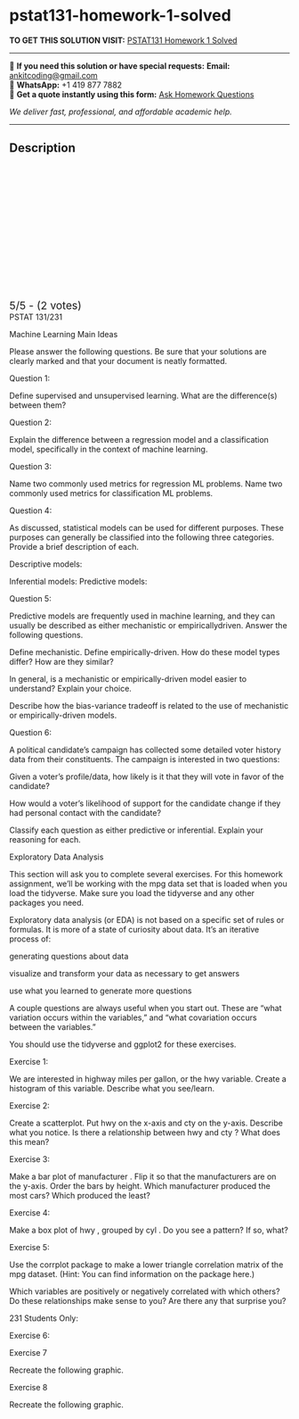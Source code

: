 # pstat131-homework-1-solved
**TO GET THIS SOLUTION VISIT:** [PSTAT131 Homework 1 Solved](https://www.ankitcodinghub.com/product/pstat131-homework-1-solved/)


---

📩 **If you need this solution or have special requests:** **Email:** ankitcoding@gmail.com  
📱 **WhatsApp:** +1 419 877 7882  
📄 **Get a quote instantly using this form:** [Ask Homework Questions](https://www.ankitcodinghub.com/services/ask-homework-questions/)

*We deliver fast, professional, and affordable academic help.*

---

<h2>Description</h2>



<div class="kk-star-ratings kksr-auto kksr-align-center kksr-valign-top" data-payload="{&quot;align&quot;:&quot;center&quot;,&quot;id&quot;:&quot;118866&quot;,&quot;slug&quot;:&quot;default&quot;,&quot;valign&quot;:&quot;top&quot;,&quot;ignore&quot;:&quot;&quot;,&quot;reference&quot;:&quot;auto&quot;,&quot;class&quot;:&quot;&quot;,&quot;count&quot;:&quot;2&quot;,&quot;legendonly&quot;:&quot;&quot;,&quot;readonly&quot;:&quot;&quot;,&quot;score&quot;:&quot;5&quot;,&quot;starsonly&quot;:&quot;&quot;,&quot;best&quot;:&quot;5&quot;,&quot;gap&quot;:&quot;4&quot;,&quot;greet&quot;:&quot;Rate this product&quot;,&quot;legend&quot;:&quot;5\/5 - (2 votes)&quot;,&quot;size&quot;:&quot;24&quot;,&quot;title&quot;:&quot;PSTAT131 Homework 1 Solved&quot;,&quot;width&quot;:&quot;138&quot;,&quot;_legend&quot;:&quot;{score}\/{best} - ({count} {votes})&quot;,&quot;font_factor&quot;:&quot;1.25&quot;}">

<div class="kksr-stars">

<div class="kksr-stars-inactive">
            <div class="kksr-star" data-star="1" style="padding-right: 4px">


<div class="kksr-icon" style="width: 24px; height: 24px;"></div>
        </div>
            <div class="kksr-star" data-star="2" style="padding-right: 4px">


<div class="kksr-icon" style="width: 24px; height: 24px;"></div>
        </div>
            <div class="kksr-star" data-star="3" style="padding-right: 4px">


<div class="kksr-icon" style="width: 24px; height: 24px;"></div>
        </div>
            <div class="kksr-star" data-star="4" style="padding-right: 4px">


<div class="kksr-icon" style="width: 24px; height: 24px;"></div>
        </div>
            <div class="kksr-star" data-star="5" style="padding-right: 4px">


<div class="kksr-icon" style="width: 24px; height: 24px;"></div>
        </div>
    </div>

<div class="kksr-stars-active" style="width: 138px;">
            <div class="kksr-star" style="padding-right: 4px">


<div class="kksr-icon" style="width: 24px; height: 24px;"></div>
        </div>
            <div class="kksr-star" style="padding-right: 4px">


<div class="kksr-icon" style="width: 24px; height: 24px;"></div>
        </div>
            <div class="kksr-star" style="padding-right: 4px">


<div class="kksr-icon" style="width: 24px; height: 24px;"></div>
        </div>
            <div class="kksr-star" style="padding-right: 4px">


<div class="kksr-icon" style="width: 24px; height: 24px;"></div>
        </div>
            <div class="kksr-star" style="padding-right: 4px">


<div class="kksr-icon" style="width: 24px; height: 24px;"></div>
        </div>
    </div>
</div>


<div class="kksr-legend" style="font-size: 19.2px;">
            5/5 - (2 votes)    </div>
    </div>
PSTAT 131/231

Machine Learning Main Ideas

Please answer the following questions. Be sure that your solutions are clearly marked and that your document is neatly formatted.

Question 1:

Define supervised and unsupervised learning. What are the difference(s) between them?

Question 2:

Explain the difference between a regression model and a classification model, specifically in the context of machine learning.

Question 3:

Name two commonly used metrics for regression ML problems. Name two commonly used metrics for classification ML problems.

Question 4:

As discussed, statistical models can be used for different purposes. These purposes can generally be classified into the following three categories. Provide a brief description of each.

Descriptive models:

Inferential models: Predictive models:

Question 5:

Predictive models are frequently used in machine learning, and they can usually be described as either mechanistic or empiricallydriven. Answer the following questions.

Define mechanistic. Define empirically-driven. How do these model types differ? How are they similar?

In general, is a mechanistic or empirically-driven model easier to understand? Explain your choice.

Describe how the bias-variance tradeoff is related to the use of mechanistic or empirically-driven models.

Question 6:

A political candidate’s campaign has collected some detailed voter history data from their constituents. The campaign is interested in two questions:

Given a voter’s profile/data, how likely is it that they will vote in favor of the candidate?

How would a voter’s likelihood of support for the candidate change if they had personal contact with the candidate?

Classify each question as either predictive or inferential. Explain your reasoning for each.

Exploratory Data Analysis

This section will ask you to complete several exercises. For this homework assignment, we’ll be working with the mpg data set that is loaded when you load the tidyverse. Make sure you load the tidyverse and any other packages you need.

Exploratory data analysis (or EDA) is not based on a specific set of rules or formulas. It is more of a state of curiosity about data. It’s an iterative process of:

generating questions about data

visualize and transform your data as necessary to get answers

use what you learned to generate more questions

A couple questions are always useful when you start out. These are “what variation occurs within the variables,” and “what covariation occurs between the variables.”

You should use the tidyverse and ggplot2 for these exercises.

Exercise 1:

We are interested in highway miles per gallon, or the hwy variable. Create a histogram of this variable. Describe what you see/learn.

Exercise 2:

Create a scatterplot. Put hwy on the x-axis and cty on the y-axis. Describe what you notice. Is there a relationship between hwy and cty ? What does this mean?

Exercise 3:

Make a bar plot of manufacturer . Flip it so that the manufacturers are on the y-axis. Order the bars by height. Which manufacturer produced the most cars? Which produced the least?

Exercise 4:

Make a box plot of hwy , grouped by cyl . Do you see a pattern? If so, what?

Exercise 5:

Use the corrplot package to make a lower triangle correlation matrix of the mpg dataset. (Hint: You can find information on the package here.)

Which variables are positively or negatively correlated with which others? Do these relationships make sense to you? Are there any that surprise you?

231 Students Only:

Exercise 6:

Exercise 7

Recreate the following graphic.

Exercise 8

Recreate the following graphic.
